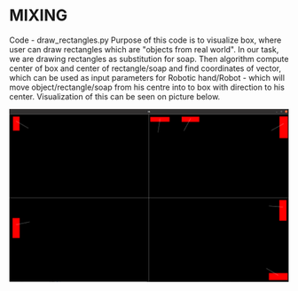 # MIXING

Code - draw_rectangles.py
Purpose of this code is to visualize box, where user can draw rectangles which are "objects from real world". In our task, we are drawing rectangles as substitution for soap. Then algorithm compute center of box and center of rectangle/soap and find coordinates of vector, which can be used as input parameters for Robotic hand/Robot - which will move object/rectangle/soap from his centre into to box with direction to his center. Visualization of this can be seen on picture below.

![picture](result.png)
